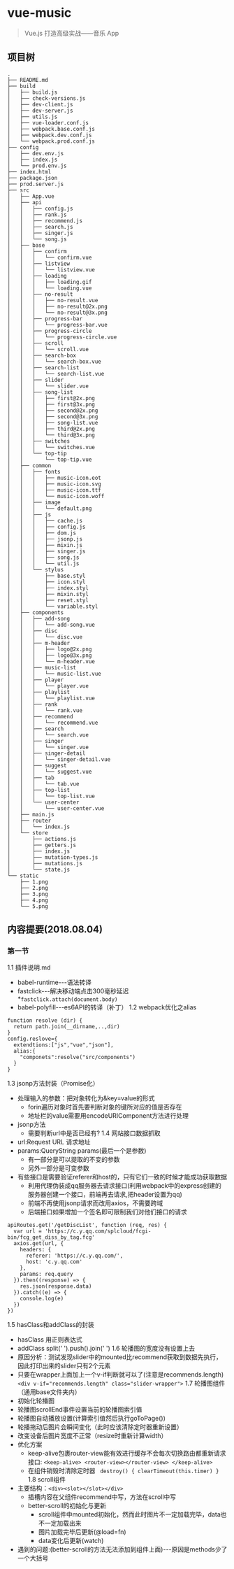 # vue-music

> Vue.js 打造高级实战——音乐 App

## 项目树
```
.
├── README.md
├── build
│   ├── build.js
│   ├── check-versions.js
│   ├── dev-client.js
│   ├── dev-server.js
│   ├── utils.js
│   ├── vue-loader.conf.js
│   ├── webpack.base.conf.js
│   ├── webpack.dev.conf.js
│   └── webpack.prod.conf.js
├── config
│   ├── dev.env.js
│   ├── index.js
│   └── prod.env.js
├── index.html
├── package.json
├── prod.server.js
├── src
│   ├── App.vue
│   ├── api
│   │   ├── config.js
│   │   ├── rank.js
│   │   ├── recommend.js
│   │   ├── search.js
│   │   ├── singer.js
│   │   └── song.js
│   ├── base
│   │   ├── confirm
│   │   │   └── confirm.vue
│   │   ├── listview
│   │   │   └── listview.vue
│   │   ├── loading
│   │   │   ├── loading.gif
│   │   │   └── loading.vue
│   │   ├── no-result
│   │   │   ├── no-result.vue
│   │   │   ├── no-result@2x.png
│   │   │   └── no-result@3x.png
│   │   ├── progress-bar
│   │   │   └── progress-bar.vue
│   │   ├── progress-circle
│   │   │   └── progress-circle.vue
│   │   ├── scroll
│   │   │   └── scroll.vue
│   │   ├── search-box
│   │   │   └── search-box.vue
│   │   ├── search-list
│   │   │   └── search-list.vue
│   │   ├── slider
│   │   │   └── slider.vue
│   │   ├── song-list
│   │   │   ├── first@2x.png
│   │   │   ├── first@3x.png
│   │   │   ├── second@2x.png
│   │   │   ├── second@3x.png
│   │   │   ├── song-list.vue
│   │   │   ├── third@2x.png
│   │   │   └── third@3x.png
│   │   ├── switches
│   │   │   └── switches.vue
│   │   └── top-tip
│   │       └── top-tip.vue
│   ├── common
│   │   ├── fonts
│   │   │   ├── music-icon.eot
│   │   │   ├── music-icon.svg
│   │   │   ├── music-icon.ttf
│   │   │   └── music-icon.woff
│   │   ├── image
│   │   │   └── default.png
│   │   ├── js
│   │   │   ├── cache.js
│   │   │   ├── config.js
│   │   │   ├── dom.js
│   │   │   ├── jsonp.js
│   │   │   ├── mixin.js
│   │   │   ├── singer.js
│   │   │   ├── song.js
│   │   │   └── util.js
│   │   └── stylus
│   │       ├── base.styl
│   │       ├── icon.styl
│   │       ├── index.styl
│   │       ├── mixin.styl
│   │       ├── reset.styl
│   │       └── variable.styl
│   ├── components
│   │   ├── add-song
│   │   │   └── add-song.vue
│   │   ├── disc
│   │   │   └── disc.vue
│   │   ├── m-header
│   │   │   ├── logo@2x.png
│   │   │   ├── logo@3x.png
│   │   │   └── m-header.vue
│   │   ├── music-list
│   │   │   └── music-list.vue
│   │   ├── player
│   │   │   └── player.vue
│   │   ├── playlist
│   │   │   └── playlist.vue
│   │   ├── rank
│   │   │   └── rank.vue
│   │   ├── recommend
│   │   │   └── recommend.vue
│   │   ├── search
│   │   │   └── search.vue
│   │   ├── singer
│   │   │   └── singer.vue
│   │   ├── singer-detail
│   │   │   └── singer-detail.vue
│   │   ├── suggest
│   │   │   └── suggest.vue
│   │   ├── tab
│   │   │   └── tab.vue
│   │   ├── top-list
│   │   │   └── top-list.vue
│   │   └── user-center
│   │       └── user-center.vue
│   ├── main.js
│   ├── router
│   │   └── index.js
│   └── store
│       ├── actions.js
│       ├── getters.js
│       ├── index.js
│       ├── mutation-types.js
│       ├── mutations.js
│       └── state.js
└── static
    ├── 1.png
    ├── 2.png
    ├── 3.png
    ├── 4.png
    └── 5.png

```
## 内容提要(2018.08.04)
### 第一节 
1.1 插件说明.md
* babel-runtime---语法转译
* fastclick---解决移动端点击300毫秒延迟
  *`fastclick.attach(document.body)`
* babel-polyfill---es6API的转译（补丁）
1.2 webpack优化之alias
```
function resolve (dir) {
  return path.join(__dirname,..,dir)
}
config.reslove={
  extendtions:["js","vue","json"],
  alias:{
    "componets":resolve("src/components")
  }
}
```
1.3 jsonp方法封装（Promise化）
* 处理输入的参数：把对象转化为&key=value的形式
  * forin遍历对象时首先要判断对象的键所对应的值是否存在
  * 地址栏的value需要用encodeURIComponent方法进行处理
* jsonp方法
  * 需要判断url中是否已经有?
1.4 网站接口数据抓取
* url:Request URL 请求地址
* params:QueryString params(最后一个是参数)
  * 有一部分是可以提取的不变的参数
  * 另外一部分是可变参数
* 有些接口是需要验证referer和host的，只有它们一致的时候才能成功获取数据
  * 利用代理伪装成qq服务器去请求接口(利用webpack中的express创建的服务器创建一个接口，前端再去请求,把header设置为qq)
  * 前端不再使用jsonp请求而改用axios，不需要跨域
  * 后端接口如果增加一个签名即可限制我们对他们接口的请求
```
apiRoutes.get('/getDiscList', function (req, res) {
  var url = 'https://c.y.qq.com/splcloud/fcgi-bin/fcg_get_diss_by_tag.fcg'
  axios.get(url, {
    headers: {
      referer: 'https://c.y.qq.com/',
      host: 'c.y.qq.com'
    },
    params: req.query
  }).then((response) => {
    res.json(response.data)
  }).catch((e) => {
    console.log(e)
  })
})
```
1.5 hasClass和addClass的封装
* hasClass 用正则表达式
* addClass split(' ').push().join(' ')
1.6 轮播图的宽度没有设置上去
* 原因分析：测试发现slider中的mounted比recommend获取到数据先执行，因此打印出来的slider只有2个元素
* 只要在wrapper上面加上一个v-if判断就可以了(注意是recommends.length)
`<div v-if="recommends.length" class="slider-wrapper">`
1.7 轮播图组件（通用base文件夹内）
* 初始化轮播图
* 轮播图scrollEnd事件设置当前的轮播图索引值
* 轮播图自动播放设置(计算索引值然后执行goToPage())
* 轮播拖动后图片会瞬间变化（此时应该清除定时器重新设置）
* 改变设备后图片宽度不正常（resize时重新计算width）
* 优化方案
  * keep-alive包裹router-view能有效进行缓存不会每次切换路由都重新请求接口:
  `<keep-alive>
           <router-view></router-view>
         </keep-alive>`
  * 在组件销毁时清除定时器
  ` destroy() {
           clearTimeout(this.timer)
         }`
1.8 scroll组件
* 主要结构：`<div><slot></slot></div>`
  * 插槽内容在父组件recommend中写，方法在scroll中写
  * better-scroll的初始化与更新
    * scroll组件中mounted初始化，然而此时图片不一定加载完毕，data也不一定加载出来
    * 图片加载完毕后更新(@load=fn)
    * data变化后更新(watch)
* 遇到的问题:(better-scroll的方法无法添加到组件上面)---原因是methods少了一个大括号



         





